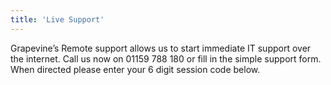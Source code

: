 ```yaml
---
title: 'Live Support'
---
```


Grapevine’s Remote support allows us to start immediate IT support over the internet. Call us now on 01159 788 180 or fill in the simple support form. When directed please enter your 6 digit session code below.